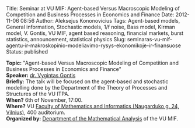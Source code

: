 Title: Seminar at VU MIF: Agent-based Versus Macroscopic Modeling of Competition and Business Processes in Economics and Finance
Date: 2012-11-06 08:56
Author: Aleksejus Kononovicius
Tags: Agent-based models, General information, Stochastic models, 1/f noise, Bass model, Kirman model, V. Gontis, VU MIF, agent based reasoning, financial markets, burst statistics, announcement, statistical physics
Slug: seminaras-vu-mif-agentu-ir-makroskopinio-modeliavimo-rysys-ekonomikoje-ir-finansuose
Status: published

**Topic:**
"Agent-based Versus Macroscopic Modeling of Competition and Business
Processes in Economics and Finance"  
**Speaker:** [dr. Vygintas Gontis](http://gontis.eu/en/)  
**Briefly:** The talk will be focused on the agent-based and stochastic
modelling done by the Department of the Theory of Processes and
Structures of the VU ITPA.  
**When?** 6th of November, 17:00.  
**Where?** VU [Faculty of Mathematics and Informatics (Naugarduko g. 24,
Vilnius)](http://www.mif.vu.lt), 400 auditorium.  
**Organized by:** [Department of the Mathematical
Analysis](http://www.mif.vu.lt/katedros/mak/) of the VU MIF.
